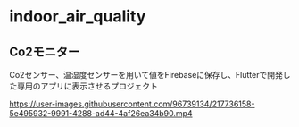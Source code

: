 # indoor_air_quality
## Co2モニター

Co2センサー、温湿度センサーを用いて値をFirebaseに保存し、Flutterで開発した専用のアプリに表示させるプロジェクト

https://user-images.githubusercontent.com/96739134/217736158-5e495932-9991-4288-ad44-4af26ea34b90.mp4

